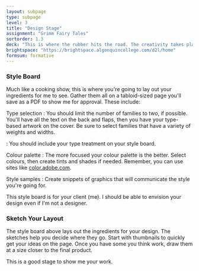 ```yaml
---
layout: subpage
type: subpage
level: 3
title: "Design Stage"
assignment: "Grimm Fairy Tales"
sortorder: 1.3
deck: "This is where the rubber hits the road. The creativity takes place here. Create a style board that will communicate your design to the client."
brightspace: "https://brightspace.algonquincollege.com/d2l/home"
formsum: formative
---
```

### Style Board

Much like a cooking show, this is where you're going to lay out your ingredients for me to see. Gather them all on a tabloid-sized page you'll save as a PDF to show me for approval. These include:

Type selection
: You should limit the number of families to two, if possible. You'll have all the text on the back and flaps, then you have your type-based artwork on the cover. Be sure to select families that have a variety of weights and widths.

: You should include your type treatment on your style board.

Colour palette
: The more focused your colour palette is the better. Select colours, then create tints and shades if needed. Remember, you can use sites like [color.adobe.com](https://color.adobe.com/create/color-wheel).

Style samples
: Create snippets of graphics that will communicate the style you're going for.

This style board is for your client (me). I should be able to envision your design even if I'm not a designer.

### Sketch Your Layout

The style board above lays out the ingredients for your design. The sketches help you decide where they go. Start with thumbnails to quickly get your ideas on the page. Once you have some you think work, draw them at a size closer to the final product.

This is a good stage to show me your work.